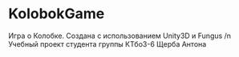 # KolobokGame
Игра о Колобке.
Создана с использованием Unity3D и Fungus /n
Учебный проект студента группы КТбо3-6 Щерба Антона
